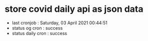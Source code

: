 # store covid daily api as json data

- last cronjob : Saturday, 03 April 2021 00:44:51
- status og cron : success
- status daily cron : success
      
      